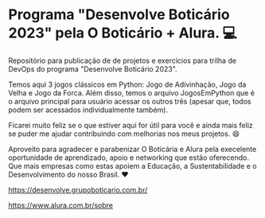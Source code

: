 # **Programa "Desenvolve Boticário 2023" pela O Boticário + Alura.** :computer:

Repositório para publicação de de projetos e exercícios para trilha de DevOps do programa "Desenvolve Boticário 2023".

Temos aqui 3 jogos clássicos em Python: Jogo de Adivinhação, Jogo da Velha e Jogo da Forca. Além disso, temos o arquivo JogosEmPython que é o arquivo principal para usuário acessar os outros três (apesar que, todos podem ser acessados individualmente também).

Ficarei muito feliz se o que estiver aqui for útil para você e ainda mais feliz se puder me ajudar contribuindo com melhorias nos meus projetos. :smile:

Aproveito para agradecer e parabenizar O Boticária e Alura pela execelente oportunidade de aprendizado, apoio e networking que estão oferecendo. Que mais empresas como estas apoiem a Educação, a Sustentabilidade e o Desenvolvimento do nosso Brasil. :heart:

https://desenvolve.grupoboticario.com.br/

https://www.alura.com.br/sobre
